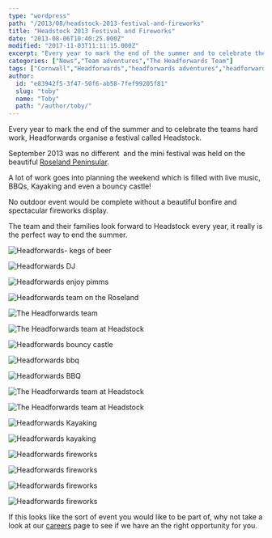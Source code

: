 ```yaml
---
type: "wordpress"
path: "/2013/08/headstock-2013-festival-and-fireworks"
title: "Headstock 2013 Festival and Fireworks"
date: "2013-08-06T10:40:25.000Z"
modified: "2017-11-03T11:11:15.000Z"
excerpt: "Every year to mark the end of the summer and to celebrate the teams hard work, Headforwards organise a festival called Headstock. September 2013 was no different  and the mini festival was held on the beautiful Roseland Peninsular. A lot of work goes into planning the weekend which is filled with live music, BBQs, Kayaking …"
categories: ["News","Team adventures","The Headforwards Team"]
tags: ["Cornwall","Headforwards","headforwards adventures","headforwards festival","Headforwards Team","headstock","Outsourcing","software jobs","software jobs cornwall","software jobs uk","Software Outsourcing","the roseland","the roseland peninsular"]
author:
  id: "e83942f5-3f47-50f6-ab58-7fef99205f81"
  slug: "toby"
  name: "Toby"
  path: "/author/toby/"
---
```

Every year to mark the end of the summer and to celebrate the teams hard work, Headforwards organise a festival called Headstock.

September 2013 was no different  and the mini festival was held on the beautiful [Roseland Peninsular](http://www.roselandpeninsula.com/).

A lot of work goes into planning the weekend which is filled with live music, BBQs, Kayaking and even a bouncy castle!

No outdoor event would be complete without a beautiful bonfire and spectacular fireworks display.

The team and their families look forward to Headstock every year, it really is the perfect way to end the summer.

<section class="gallery">

![Headforwards- kegs of beer](/wp-content/uploads/2014/01/Headstock1.jpg)

![Headforwards DJ](/wp-content/uploads/2014/01/Headstock23.jpg)

![Headforwards enjoy pimms](/wp-content/uploads/2014/01/Headstock25.jpg)

![Headforwards team on the Roseland ](/wp-content/uploads/2014/01/Headstock8.jpg)

![The Headforwards team ](/wp-content/uploads/2014/01/Headstock2.jpg)

![The Headforwards team at Headstock ](/wp-content/uploads/2014/01/Headstock13.jpg)

![Headforwards bouncy castle ](/wp-content/uploads/2014/01/Headstock-21.jpg)

![Headforwards bbq](/wp-content/uploads/2014/01/headstock10.jpg)

![Headforwards BBQ](/wp-content/uploads/2014/01/Headstock22.jpg)

![The Headforwards team at Headstock ](/wp-content/uploads/2014/01/Headstock12.jpg)

![The Headforwards team at Headstock ](/wp-content/uploads/2014/01/Headstock6.jpg)

![Headforwards Kayaking ](/wp-content/uploads/2014/01/Headstock9.jpg)

![Headforwards kayaking](/wp-content/uploads/2014/01/Headstock11.jpg)

![Headforwards fireworks](/wp-content/uploads/2014/01/Headstock14.jpg)

![Headforwards fireworks](/wp-content/uploads/2014/01/Headstock261.jpg)

![Headforwards fireworks](/wp-content/uploads/2014/01/Headstock-27.jpg)

![Headforwards fireworks](/wp-content/uploads/2014/01/Headstock18.jpg)

</section>

If this looks like the sort of event you would like to be part of, why not take a look at our [careers](http://www.headforwards.com/careers/) page to see if we have an the right opportunity for you.